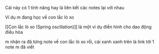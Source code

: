 Cái này có 1 tính năng hay là liên kết các notes lại với nhau 

Ví dụ m đang học về con lắc lò xo 

[[Con lắc lò xo (Spring oscillation)]] là một ví dụ điển hình cho dao động điều hòa

m nhận ra đã từng note về con lắc lò xo rồi, cái xanh xanh trên là link tới 1 note m đã viết 




